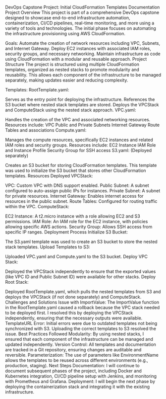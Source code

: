 DevOps Capstone Project: Initial CloudFormation Templates Documentation
Project Overview
This project is part of a comprehensive DevOps capstone designed to showcase end-to-end infrastructure automation, containerization, CI/CD pipelines, real-time monitoring, and more using a variety of tools and technologies. The initial phase focuses on automating the infrastructure provisioning using AWS CloudFormation.

Goals:
Automate the creation of network resources including VPC, Subnets, and Internet Gateway.
Deploy EC2 instances with associated IAM roles, security groups, and necessary networking.
Maintain infrastructure as code using CloudFormation with a modular and reusable approach.
Project Structure
The project is structured using multiple CloudFormation templates, organized as nested stacks to promote modularity and reusability. This allows each component of the infrastructure to be managed separately, making updates easier and reducing complexity.

Templates:
RootTemplate.yaml:

Serves as the entry point for deploying the infrastructure.
References the S3 bucket where nested stack templates are stored.
Deploys the VPCStack and ComputeStack using the nested stack approach.
VPC.yaml:

Handles the creation of the VPC and associated networking resources.
Resources include:
VPC
Public and Private Subnets
Internet Gateway
Route Tables and associations
Compute.yaml:

Manages the compute resources, specifically EC2 instances and related IAM roles and security groups.
Resources include:
EC2 Instance
IAM Role and Instance Profile
Security Group for SSH access
S3.yaml: (Deployed separately)

Creates an S3 bucket for storing CloudFormation templates.
This template was used to initialize the S3 bucket that stores other CloudFormation templates.
Resources Deployed
VPCStack:

VPC: Custom VPC with DNS support enabled.
Public Subnet: A subnet configured to auto-assign public IPs for instances.
Private Subnet: A subnet for private resources.
Internet Gateway: Enables internet access for resources in the public subnet.
Route Tables: Configured for routing traffic within the VPC.
ComputeStack:

EC2 Instance: A t2.micro instance with a role allowing EC2 and S3 permissions.
IAM Role: An IAM role for the EC2 instance, with policies allowing specific AWS actions.
Security Group: Allows SSH access from specific IP ranges.
Deployment Process
Initialize S3 Bucket:

The S3.yaml template was used to create an S3 bucket to store the nested stack templates.
Upload Templates to S3:

Uploaded VPC.yaml and Compute.yaml to the S3 bucket.
Deploy VPC Stack:

Deployed the VPCStack independently to ensure that the exported values (like VPC ID and Public Subnet ID) were available for other stacks.
Deploy Root Stack:

Deployed RootTemplate.yaml, which pulls the nested templates from S3 and deploys the VPCStack (if not done separately) and ComputeStack.
Challenges and Solutions
Issue with ImportValue:
The ImportValue function in the RootTemplate.yaml caused a rollback because the VPC stack needed to be deployed first. I resolved this by deploying the VPCStack independently, ensuring that the necessary outputs were available.
TemplateURL Error:
Initial errors were due to outdated templates not being synchronized with S3. Uploading the correct templates to S3 resolved the issue.
Best Practices Followed
Modularity: By using nested stacks, I ensured that each component of the infrastructure can be managed and updated independently.
Version Control: All templates and documentation are tracked in a Git repository, ensuring changes are auditable and reversible.
Parameterization: The use of parameters like EnvironmentName allows the templates to be reused across different environments (e.g., production, staging).
Next Steps
Documentation: I will continue to document subsequent phases of the project, including Docker and Kubernetes integration, CI/CD pipeline setup with Jenkins, and monitoring with Prometheus and Grafana.
Deployment: I will begin the next phase by deploying the containerization stack and integrating it with the existing infrastructure.